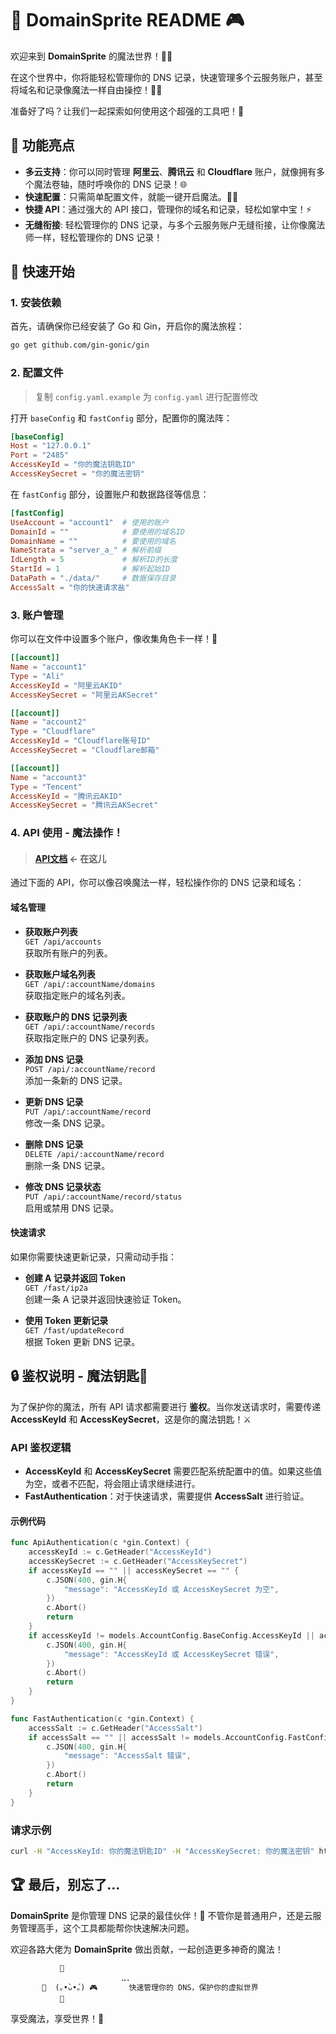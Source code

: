 # 🌟 DomainSprite README 🎮

欢迎来到 **DomainSprite** 的魔法世界！🌸✨

在这个世界中，你将能轻松管理你的 DNS 记录，快速管理多个云服务账户，甚至将域名和记录像魔法一样自由操控！🎩🔮

准备好了吗？让我们一起探索如何使用这个超强的工具吧！🚀

## 🏰 功能亮点

- **多云支持**：你可以同时管理 **阿里云**、**腾讯云** 和 **Cloudflare** 账户，就像拥有多个魔法卷轴，随时呼唤你的 DNS 记录！🌐
- **快速配置**：只需简单配置文件，就能一键开启魔法。📜✨
- **快捷 API**：通过强大的 API 接口，管理你的域名和记录，轻松如掌中宝！⚡
- **无缝衔接**: 轻松管理你的 DNS 记录，与多个云服务账户无缝衔接，让你像魔法师一样，轻松管理你的 DNS 记录！

## 🚀 快速开始

### 1. 安装依赖

首先，请确保你已经安装了 Go 和 Gin，开启你的魔法旅程：

```bash
go get github.com/gin-gonic/gin
```

### 2. 配置文件

> 复制 `config.yaml.example` 为 `config.yaml` 进行配置修改

打开 `baseConfig` 和 `fastConfig` 部分，配置你的魔法阵：

```toml
[baseConfig]
Host = "127.0.0.1"
Port = "2485"
AccessKeyId = "你的魔法钥匙ID"
AccessKeySecret = "你的魔法密钥"
```

在 `fastConfig` 部分，设置账户和数据路径等信息：

```toml
[fastConfig]
UseAccount = "account1"  # 使用的账户
DomainId = ""            # 要使用的域名ID
DomainName = ""          # 要使用的域名
NameStrata = "server_a_" # 解析前缀
IdLength = 5             # 解析ID的长度
StartId = 1              # 解析起始ID
DataPath = "./data/"     # 数据保存目录
AccessSalt = "你的快速请求盐"
```

### 3. 账户管理

你可以在文件中设置多个账户，像收集角色卡一样！🌟

```toml
[[account]]
Name = "account1"
Type = "Ali"
AccessKeyId = "阿里云AKID"
AccessKeySecret = "阿里云AKSecret"

[[account]]
Name = "account2"
Type = "Cloudflare"
AccessKeyId = "Cloudflare账号ID"
AccessKeySecret = "Cloudflare邮箱"

[[account]]
Name = "account3"
Type = "Tencent"
AccessKeyId = "腾讯云AKID"
AccessKeySecret = "腾讯云AKSecret"
```

### 4. API 使用 - 魔法操作！

> #### [API文档](https://50swcphpjw.apifox.cn) <- 在这儿

通过下面的 API，你可以像召唤魔法一样，轻松操作你的 DNS 记录和域名：

#### 域名管理

- **获取账户列表**  
  `GET /api/accounts`  
  获取所有账户的列表。

- **获取账户域名列表**  
  `GET /api/:accountName/domains`  
  获取指定账户的域名列表。

- **获取账户的 DNS 记录列表**  
  `GET /api/:accountName/records`  
  获取指定账户的 DNS 记录列表。

- **添加 DNS 记录**  
  `POST /api/:accountName/record`  
  添加一条新的 DNS 记录。

- **更新 DNS 记录**  
  `PUT /api/:accountName/record`  
  修改一条 DNS 记录。

- **删除 DNS 记录**  
  `DELETE /api/:accountName/record`  
  删除一条 DNS 记录。

- **修改 DNS 记录状态**  
  `PUT /api/:accountName/record/status`  
  启用或禁用 DNS 记录。

#### 快速请求

如果你需要快速更新记录，只需动动手指：

- **创建 A 记录并返回 Token**  
  `GET /fast/ip2a`  
  创建一条 A 记录并返回快速验证 Token。

- **使用 Token 更新记录**  
  `GET /fast/updateRecord`  
  根据 Token 更新 DNS 记录。

## 🔒 鉴权说明 - 魔法钥匙🔑

为了保护你的魔法，所有 API 请求都需要进行 **鉴权**。当你发送请求时，需要传递 **AccessKeyId** 和 **AccessKeySecret**，这是你的魔法钥匙！⚔️

### API 鉴权逻辑

- **AccessKeyId** 和 **AccessKeySecret** 需要匹配系统配置中的值。如果这些值为空，或者不匹配，将会阻止请求继续进行。
- **FastAuthentication**：对于快速请求，需要提供 **AccessSalt** 进行验证。

#### 示例代码

```go
func ApiAuthentication(c *gin.Context) {
	accessKeyId := c.GetHeader("AccessKeyId")
	accessKeySecret := c.GetHeader("AccessKeySecret")
	if accessKeyId == "" || accessKeySecret == "" {
		c.JSON(400, gin.H{
			"message": "AccessKeyId 或 AccessKeySecret 为空",
		})
		c.Abort()
		return
	}
	if accessKeyId != models.AccountConfig.BaseConfig.AccessKeyId || accessKeySecret != models.AccountConfig.BaseConfig.AccessKeySecret {
		c.JSON(400, gin.H{
			"message": "AccessKeyId 或 AccessKeySecret 错误",
		})
		c.Abort()
		return
	}
}

func FastAuthentication(c *gin.Context) {
	accessSalt := c.GetHeader("AccessSalt")
	if accessSalt == "" || accessSalt != models.AccountConfig.FastConfig.AccessSalt {
		c.JSON(400, gin.H{
			"message": "AccessSalt 错误",
		})
		c.Abort()
		return
	}
}
```

### 请求示例

```bash
curl -H "AccessKeyId: 你的魔法钥匙ID" -H "AccessKeySecret: 你的魔法密钥" http://127.0.0.1:2485/api/accounts
```

## 🏆 最后，别忘了...

**DomainSprite** 是你管理 DNS 记录的最佳伙伴！💫 不管你是普通用户，还是云服务管理高手，这个工具都能帮你快速解决问题。

欢迎各路大佬为 **DomainSprite** 做出贡献，一起创造更多神奇的魔法！

```plaintext
           🌸
    ⠀⠀⠀⠀⠀⠀⠀⠀⠀⠀⠀⠀⠀⠀⠀⠀⠀⣀⡀⠀⠀⠀⠀⠀⠀⠀⠀⠀⠀⠀⠀⠀⠀⠀
       🌼  (｡•̀ᴗ•́｡) 🎮       快速管理你的 DNS，保护你的虚拟世界
           🌻⠀⠀⠀⠀⠀⠀⠀⠀⠀⠀⠀⠀⠀⠀⠀⠀⠀⠀⠀⠀⠀⠀⠀⠀⠀⠀⠀⠀⠀⠀⠀
``` 

享受魔法，享受世界！🌈